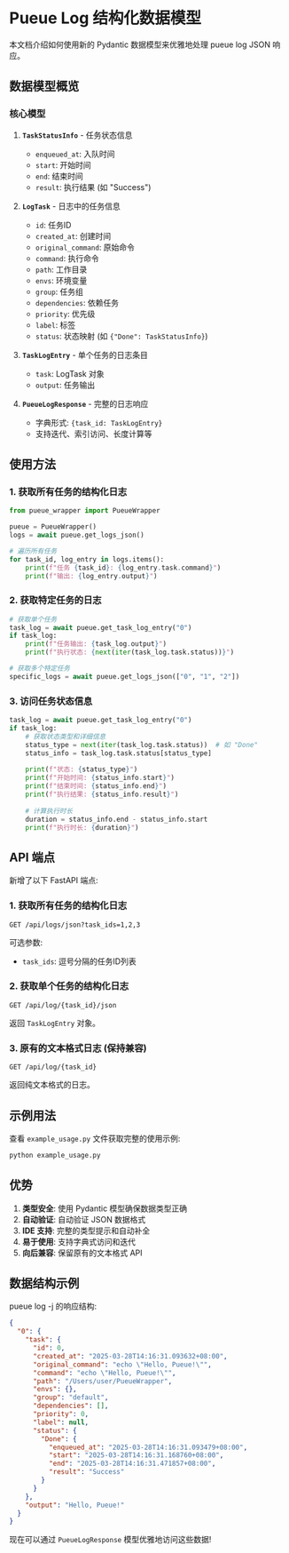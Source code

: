 # Pueue Log 结构化数据模型

本文档介绍如何使用新的 Pydantic 数据模型来优雅地处理 pueue log JSON 响应。

## 数据模型概览

### 核心模型

1. **`TaskStatusInfo`** - 任务状态信息
   - `enqueued_at`: 入队时间
   - `start`: 开始时间  
   - `end`: 结束时间
   - `result`: 执行结果 (如 "Success")

2. **`LogTask`** - 日志中的任务信息
   - `id`: 任务ID
   - `created_at`: 创建时间
   - `original_command`: 原始命令
   - `command`: 执行命令
   - `path`: 工作目录
   - `envs`: 环境变量
   - `group`: 任务组
   - `dependencies`: 依赖任务
   - `priority`: 优先级
   - `label`: 标签
   - `status`: 状态映射 (如 `{"Done": TaskStatusInfo}`)

3. **`TaskLogEntry`** - 单个任务的日志条目
   - `task`: LogTask 对象
   - `output`: 任务输出

4. **`PueueLogResponse`** - 完整的日志响应
   - 字典形式: `{task_id: TaskLogEntry}`
   - 支持迭代、索引访问、长度计算等

## 使用方法

### 1. 获取所有任务的结构化日志

```python
from pueue_wrapper import PueueWrapper

pueue = PueueWrapper()
logs = await pueue.get_logs_json()

# 遍历所有任务
for task_id, log_entry in logs.items():
    print(f"任务 {task_id}: {log_entry.task.command}")
    print(f"输出: {log_entry.output}")
```

### 2. 获取特定任务的日志

```python
# 获取单个任务
task_log = await pueue.get_task_log_entry("0")
if task_log:
    print(f"任务输出: {task_log.output}")
    print(f"执行状态: {next(iter(task_log.task.status))}")

# 获取多个特定任务
specific_logs = await pueue.get_logs_json(["0", "1", "2"])
```

### 3. 访问任务状态信息

```python
task_log = await pueue.get_task_log_entry("0")
if task_log:
    # 获取状态类型和详细信息
    status_type = next(iter(task_log.task.status))  # 如 "Done"
    status_info = task_log.task.status[status_type]
    
    print(f"状态: {status_type}")
    print(f"开始时间: {status_info.start}")
    print(f"结束时间: {status_info.end}")
    print(f"执行结果: {status_info.result}")
    
    # 计算执行时长
    duration = status_info.end - status_info.start
    print(f"执行时长: {duration}")
```

## API 端点

新增了以下 FastAPI 端点:

### 1. 获取所有任务的结构化日志
```
GET /api/logs/json?task_ids=1,2,3
```

可选参数:
- `task_ids`: 逗号分隔的任务ID列表

### 2. 获取单个任务的结构化日志
```
GET /api/log/{task_id}/json
```

返回 `TaskLogEntry` 对象。

### 3. 原有的文本格式日志 (保持兼容)
```
GET /api/log/{task_id}
```

返回纯文本格式的日志。

## 示例用法

查看 `example_usage.py` 文件获取完整的使用示例:

```bash
python example_usage.py
```

## 优势

1. **类型安全**: 使用 Pydantic 模型确保数据类型正确
2. **自动验证**: 自动验证 JSON 数据格式
3. **IDE 支持**: 完整的类型提示和自动补全
4. **易于使用**: 支持字典式访问和迭代
5. **向后兼容**: 保留原有的文本格式 API

## 数据结构示例

pueue log -j 的响应结构:

```json
{
  "0": {
    "task": {
      "id": 0,
      "created_at": "2025-03-28T14:16:31.093632+08:00",
      "original_command": "echo \"Hello, Pueue!\"",
      "command": "echo \"Hello, Pueue!\"",
      "path": "/Users/user/PueueWrapper",
      "envs": {},
      "group": "default",
      "dependencies": [],
      "priority": 0,
      "label": null,
      "status": {
        "Done": {
          "enqueued_at": "2025-03-28T14:16:31.093479+08:00",
          "start": "2025-03-28T14:16:31.168760+08:00",
          "end": "2025-03-28T14:16:31.471857+08:00",
          "result": "Success"
        }
      }
    },
    "output": "Hello, Pueue!"
  }
}
```

现在可以通过 `PueueLogResponse` 模型优雅地访问这些数据!

